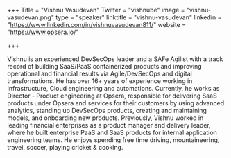 +++
Title = "Vishnu Vasudevan"
Twitter = "vishnube"
image = "vishnu-vasudevan.png"
type = "speaker"
linktitle = "vishnu-vasudevan"
linkedin = "https://www.linkedin.com/in/vishnuvasudevan811/"
website = "https://www.opsera.io/"

+++

Vishnu is an experienced DevSecOps leader and a SAFe Agilist with a track record of building SaaS/PaaS containerized products and improving operational and financial results via Agile/DevSecOps and digital transformations. He has over 16+ years of experience working in Infrastructure, Cloud engineering and automations. Currently, he works as Director - Product engineering at Opsera, responsible for delivering SaaS products under Opsera and services for their customers by using advanced analytics, standing up DevSecOps products, creating and maintaining models, and onboarding new products. Previously, Vishnu worked in leading financial enterprises as a product manager and delivery leader, where he built enterprise PaaS and SaaS products for internal application engineering teams. He enjoys spending free time driving, mountaineering, travel, soccer, playing cricket & cooking.